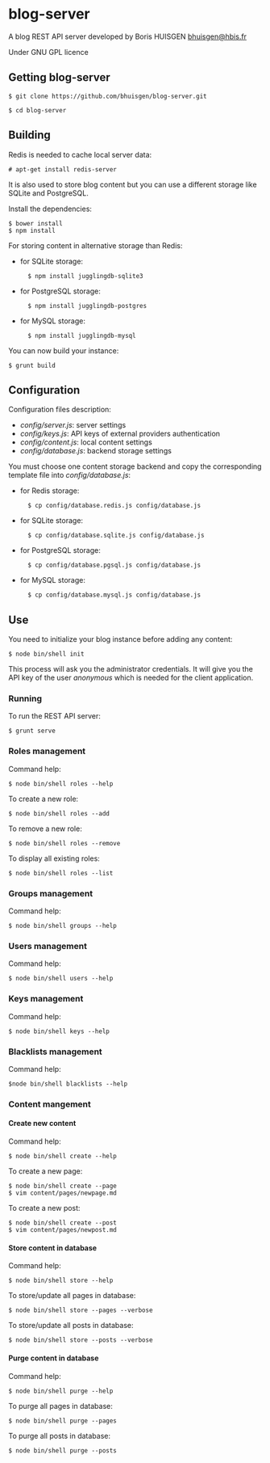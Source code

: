 # blog-server

A blog REST API server developed by Boris HUISGEN <bhuisgen@hbis.fr>

Under GNU GPL licence

## Getting blog-server

	$ git clone https://github.com/bhuisgen/blog-server.git

	$ cd blog-server

## Building

Redis is needed to cache local server data:

	# apt-get install redis-server

It is also used to store blog content but you can use a different storage like SQLite and PostgreSQL.

Install the dependencies:

	$ bower install
	$ npm install

For storing content in alternative storage than Redis:

- for SQLite storage:

		$ npm install jugglingdb-sqlite3

- for PostgreSQL storage:

		$ npm install jugglingdb-postgres

- for MySQL storage:

		$ npm install jugglingdb-mysql

You can now build your instance:

	$ grunt build

## Configuration

Configuration files description:
- *config/server.js*: server settings
- *config/keys.js*: API keys of external providers authentication
- *config/content.js*: local content settings
- *config/database.js*: backend storage settings

You must choose one content storage backend and copy the corresponding template file into *config/database.js*:

- for Redis storage:

		$ cp config/database.redis.js config/database.js

- for SQLite storage:

		$ cp config/database.sqlite.js config/database.js

- for PostgreSQL storage:

		$ cp config/database.pgsql.js config/database.js

- for MySQL storage:

		$ cp config/database.mysql.js config/database.js

## Use

You need to initialize your blog instance before adding any content:

	$ node bin/shell init

This process will ask you the administrator credentials. It will give you the API key of the user *anonymous* which is needed for the client application. 

### Running

To run the REST API server:

	$ grunt serve

### Roles management

Command help:

	$ node bin/shell roles --help

To create a new role:

	$ node bin/shell roles --add

To remove a new role:

	$ node bin/shell roles --remove

To display all existing roles:

	$ node bin/shell roles --list

### Groups management

Command help:

	$ node bin/shell groups --help

### Users management

Command help:

	$ node bin/shell users --help

### Keys management

Command help:

	$ node bin/shell keys --help

### Blacklists management

Command help:

	$node bin/shell blacklists --help

### Content mangement

#### Create new content

Command help:

	$ node bin/shell create --help

To create a new page:

	$ node bin/shell create --page
	$ vim content/pages/newpage.md

To create a new post:

	$ node bin/shell create --post
	$ vim content/pages/newpost.md

#### Store content in database

Command help:

	$ node bin/shell store --help

To store/update all pages in database:

	$ node bin/shell store --pages --verbose

To store/update all posts in database:

	$ node bin/shell store --posts --verbose

#### Purge content in database

Command help:

	$ node bin/shell purge --help

To purge all pages in database:

	$ node bin/shell purge --pages

To purge all posts in database:

	$ node bin/shell purge --posts
